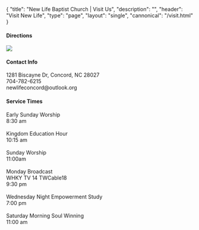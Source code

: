 {
	"title": "New Life Baptist Church | Visit Us",
	"description": "",
	"header": "Visit New Life",
	"type": "page",
	"layout": "single",
	"cannonical": "/visit.html"
}
<section class="interior-section">
	<div class="container">
		<div class="row">
			<div class="col-md-6">
				<h4>Directions</h4>
				<a href="https://www.google.com/maps/place/1281+Biscayne+Dr,+Concord,+NC+28027/@35.432919,-80.6706887,17z/data=!3m1!4b1!4m5!3m4!1s0x885405afcc75371f:0x203b9f95bfb54ed!8m2!3d35.432919!4d-80.6685">
					<img src="/images/maps.png">
				</a>
				<div class="row">
					<div class="col-md-12">
						<h4>Contact Info</h4>
						<p>
							1281 Biscayne Dr, Concord, NC 28027
							<br>
							704-782-6215
							<br>
							newlifeconcord@outlook.org
						</p>
					</div>
				</div>
			</div>
			<div class="col-md-6">
				<h4>Service Times</h4>
				<p>Early Sunday Worship
					<br>8:30 am
					<br>
					<br>Kingdom Education Hour
					<br>10:15 am
					<br>
					<br>Sunday Worship
					<br>11:00am
					<br>
					<br>Monday Broadcast
					<br>WHKY TV 14 TWCable18
					<br>9:30 pm
					<br>
					<br>Wednesday Night Empowerment Study
					<br>7:00 pm
					<br>
					<br>Saturday Morning Soul Winning
					<br>11:00 am
				</p>
			</div>
		</div>
	</div>
</section>